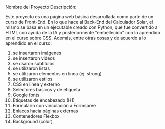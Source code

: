 Nombre del Proyecto
Descripción:

Este proyecto es una página web básica desarrollada como parte de un curso de Front-End. En lo que hace al Back-End del Calculador Solar, el mismo se basa en un ejecutable creado con Python, que fue convertido a HTML con ayuda de la IA y posteriormente "embellecido" con lo aprendido en el curso sobre CSS. Además, entre otras cosas y de acuerdo a lo aprendido en el curso:
1) se insertaron imágenes
2) se insertaron videos
3) se usaron subtítulos
4) se utilizaron listas
5) se utilizaron elementos en línea (ej: strong)
6) se utilizaron estilos
7) CSS en linea y externo
8) Selectores básicos y de etiqueta
9) Google fonts
10) Etiquetas de encabezado (H1)
11) Formulario con vinculación a Formspree
12) Enlaces hacia páginas externas
13) Contenedores Flexbox
14) Background (color)
    








